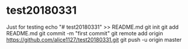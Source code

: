 # test20180331
Just for testing
echo "# test20180331" >> README.md
git init
git add README.md
git commit -m "first commit"
git remote add origin https://github.com/alice1127/test20180331.git
git push -u origin master
